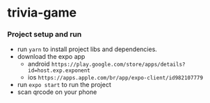 # trivia-game

### Project setup and run
* run `yarn` to install project libs and dependencies.
* download the expo app 
  * android `https://play.google.com/store/apps/details?id=host.exp.exponent`
  * ios `https://apps.apple.com/br/app/expo-client/id982107779`
* run `expo start` to run the project
* scan qrcode on your phone
